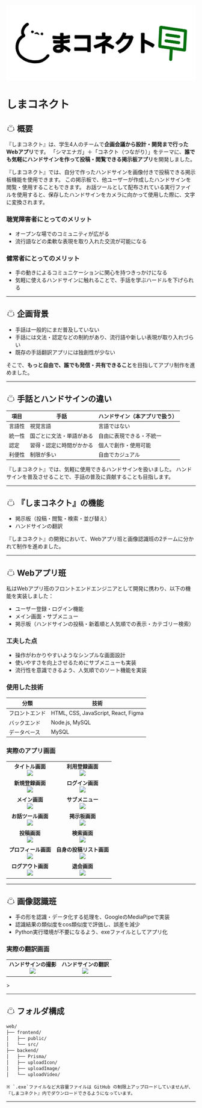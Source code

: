 <p align="center">
  <img src="web/frontend/public/images/logo.png" alt="しまコネクト ロゴ" >
</p>

# しまコネクト

<h2>
  <img src="web/frontend/public/images/listShima.jpg" alt="alt text" style="height: 1em; vertical-align: baseline;" />
  概要
</h2>

『しまコネクト』は、学生4人のチームで**企画会議から設計・開発まで行ったWebアプリ**です。
「シマエナガ」＋「コネクト（つながり）」をテーマに、**誰でも気軽にハンドサインを作って投稿・閲覧できる掲示板アプリ**を開発しました。

『しまコネクト』では、自分で作ったハンドサインを画像付きで投稿できる掲示板機能を使用できます。
この掲示板で、他ユーザーが作成したハンドサインを閲覧・使用することもできます。
お話ツールとして配布されている実行ファイルを使用すると、保存したハンドサインをカメラに向かって使用した際に、文字に変換されます。

### 聴覚障害者にとってのメリット
- オープンな場でのコミュニティが広がる  
- 流行語などの柔軟な表現を取り入れた交流が可能になる

### 健常者にとってのメリット
- 手の動きによるコミュニケーションに関心を持つきっかけになる
- 気軽に使えるハンドサインに触れることで、手話を学ぶハードルを下げられる

---

<h2>
  <img src="web/frontend/public/images/listShima.jpg" alt="alt text" style="height: 1em; vertical-align: baseline;" />
  企画背景
</h2>

- 手話は一般的にまだ普及していない
- 手話には文法・認定などの制約があり、流行語や新しい表現が取り入れづらい
- 既存の手話翻訳アプリには独創性が少ない

そこで、**もっと自由で、誰でも発信・共有できること**を目指してアプリ制作を進めました。

---

<h2>
  <img src="web/frontend/public/images/listShima.jpg" alt="alt text" style="height: 1em; vertical-align: baseline;" />
  手話とハンドサインの違い
</h2>

| 項目 | 手話 | ハンドサイン（本アプリで扱う） |
|------|------|-----------------------------|
| 言語性 | 視覚言語 | 言語ではない |
| 統一性 | 国ごとに文法・単語がある | 自由に表現できる・不統一 |
| 認定 | 習得・認定に時間がかかる | 個人で創作・使用可能 |
| 利便性 | 制限が多い | 自由でカジュアル |

『しまコネクト』では、気軽に使用できるハンドサインを扱いました。
ハンドサインを普及させることで、手話の普及に貢献することも目指します。

---

<h2>
  <img src="web/frontend/public/images/listShima.jpg" alt="alt text" style="height: 1em; vertical-align: baseline;" />
  『しまコネクト』の機能
</h2>

- 掲示板（投稿・閲覧・検索・並び替え） 
- ハンドサインの翻訳

『しまコネクト』の開発において、Webアプリ班と画像認識班の2チームに分かれて制作を進めました。

---

<h2>
  <img src="web/frontend/public/images/listShima.jpg" alt="alt text" style="height: 1em; vertical-align: baseline;" />
  Webアプリ班
</h2>

私はWebアプリ班のフロントエンドエンジニアとして開発に携わり、以下の機能を実装しました：
- ユーザー登録・ログイン機能
- メイン画面・サブメニュー
- 掲示板（ハンドサインの投稿・新着順と人気順での表示・カテゴリー検索）

### 工夫した点
- 操作がわかりやすいようなシンプルな画面設計
- 使いやすさを向上させるためにサブメニューも実装
- 流行性を意識できるよう、人気順でのソート機能を実装

### 使用した技術
| 分類 | 技術 |
|------|------|
| フロントエンド | HTML, CSS, JavaScript, React, Figma |
| バックエンド | Node.js, MySQL |
| データベース | MySQL |

### 実際のアプリ画面

<table>
  <tr>
    <td align="center">
      <strong>タイトル画面</strong><br>
      <img src="https://github.com/user-attachments/assets/d3456b09-12ac-4256-9151-991d45cb787b" width="90%" />
    </td>
    <td align="center">
      <strong>利用登録画面</strong><br>
      <img src="https://github.com/user-attachments/assets/e992b3d8-ee4b-4e0c-9ee4-b5dd1a63418d" width="90%" />
    </td>
  </tr>
  <tr>
    <td align="center">
      <strong>新規登録画面</strong><br>
      <img src="https://github.com/user-attachments/assets/b288efc9-476e-4def-902c-cc2e8b0998d7" width="90%" />
    </td>
    <td align="center">
      <strong>ログイン画面</strong><br>
      <img src="https://github.com/user-attachments/assets/4a7f37df-34bf-4553-b6d3-c89b5deb827c" width="90%" />
    </td>
  </tr>
  <tr>
    <td align="center">
      <strong>メイン画面</strong><br>
      <img src="https://github.com/user-attachments/assets/139926e9-99bc-4154-bf1c-c3c83f1609cb" width="90%" />
    </td>
    <td align="center">
      <strong>サブメニュー</strong><br>
      <img src="https://github.com/user-attachments/assets/d0db92d1-3118-4e44-9a03-bac82011906c" width="90%" />
    </td>
  </tr>
  <tr>
    <td align="center">
      <strong>お話ツール画面</strong><br>
      <img src="https://github.com/user-attachments/assets/a693286f-ee59-44f0-b600-2ebb8401e908" width="90%" />
    </td>
    <td align="center">
      <strong>掲示板画面</strong><br>
      <img src="https://github.com/user-attachments/assets/d3fe6095-c1fc-46fe-ba48-10f3fbaff75b" width="90%" />
    </td>
  </tr>
  <tr>
    <td align="center">
      <strong>投稿画面</strong><br>
      <img src="https://github.com/user-attachments/assets/d1d641d7-0992-468a-a0bf-566e8013520d" width="90%" />
    </td>
    <td align="center">
      <strong>検索画面</strong><br>
      <img src="https://github.com/user-attachments/assets/6a7f107f-b18f-42fa-b679-22179de2a4e4" width="90%" />
    </td>
  </tr>
  <tr>
    <td align="center">
      <strong>プロフィール画面</strong><br>
      <img src="https://github.com/user-attachments/assets/8a64f0e4-f073-4c78-9217-a17f99ee0efe" width="90%" />
    </td>
    <td align="center">
      <strong>自身の投稿リスト画面</strong><br>
      <img src="https://github.com/user-attachments/assets/8fb828f7-af9a-4fe1-aaa2-02339fcf9c77" width="90%" />
    </td>
  </tr>
  <tr>
    <td align="center">
      <strong>ログアウト画面</strong><br>
      <img src="https://github.com/user-attachments/assets/4cc66578-2788-45ca-b90f-c3b134a97630" width="90%" />
    </td>
    <td align="center">
      <strong>退会画面</strong><br>
      <img src="https://github.com/user-attachments/assets/78302c9e-efc5-48f3-879b-1953cf541e0d" width="90%" />
    </td>
  </tr>
</table>


---

<h2>
  <img src="web/frontend/public/images/listShima.jpg" alt="alt text" style="height: 1em; vertical-align: baseline;" />
  画像認識班
</h2>

- 手の形を認識・データ化する処理を、GoogleのMediaPipeで実装
- 認識結果の類似度をcos類似度で評価し、誤差を減少
- Python実行環境が不要になるよう、exeファイルとしてアプリ化

### 実際の翻訳画面

<table align="center">
  <tr>
    <td align="center">
      <strong>ハンドサインの撮影</strong><br>
      <img src="https://github.com/user-attachments/assets/e9f835eb-9a92-4048-ac49-a629094ac0e4" width="90%">
    </td>
    <td align="center">
      <strong>ハンドサインの翻訳</strong><br>
      <img src="https://github.com/user-attachments/assets/11706d5d-3d10-4c05-b3ad-e9955b1607c1" width="90%">
    </td>
  </tr>
</table>>

---

<h2>
  <img src="web/frontend/public/images/listShima.jpg" alt="alt text" style="height: 1em; vertical-align: baseline;" />
  フォルダ構成
</h2>

```plaintext
web/
├── frontend/
│   ├── public/
│   └── src/
├── backend/
│   ├── Prisma/
│   ├── uploadIcon/
│   ├── uploadImage/
│   └── uploadVideo/

※ `.exe`ファイルなど大容量ファイルは GitHub の制限上アップロードしていませんが、『しまコネクト』内でダウンロードできるようになっています。

```

---
